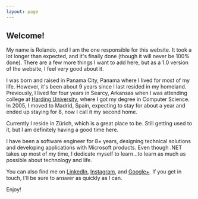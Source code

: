 ```yaml
---
layout: page
---
```

<h2>Welcome!</h2>

My name is Rolando, and I am the one responsible for this website. It took a lot longer than expected, and it's finally done (though it will never be 100% done). There are a few more things I want to add here, but as a 1.0 version of the website, I feel very good about it.

I was born and raised in Panama City, Panama where I lived for most of my life. However, it's been about 9 years since I last resided in my homeland. Previously, I lived for four years in Searcy, Arkansas when I was attending college at <a title="Computer Science Honor Grads" href="https://www.harding.edu/comp/awards_honorgrads" target="_blank">Harding University</a>, where I got my degree in Computer Science. In 2005, I moved to Madrid, Spain, expecting to stay for about a year and ended up staying for 8, now I call it my second home.

Currently I reside in Z&uuml;rich, which is a great place to be. Still getting used to it, but I am definitely having a good time here.

I have been a software engineer for 8+ years, designing technical solutions and developing applications with Microsoft products. Even though .NET takes up most of my time, I dedicate myself to learn...to learn as much as possible about technology and life.

You can also find me on <a href="http://ch.linkedin.com/in/rolandoramosrestrepo">LinkedIn</a>, <a href="http://instagram.com/rolspace">Instagram</a>, and <a href="https://plus.google.com/u/0/+RolandoRamosRestrepo/about">Google+</a>. If you get in touch, I'll be sure to answer as quickly as I can.

Enjoy!